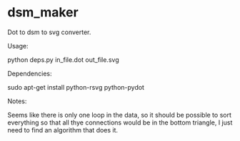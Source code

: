 dsm_maker
=========

Dot to dsm to svg converter.

Usage:

  python deps.py in_file.dot out_file.svg

Dependencies:

  sudo apt-get install python-rsvg python-pydot

Notes:

  Seems like there is only one loop in the data, so it should be
possible to sort everything so that all thye connections would be in
the bottom triangle, I just need to find an algorithm that does it.
